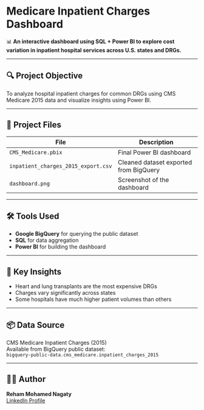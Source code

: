 # Medicare Inpatient Charges Dashboard

📊 **An interactive dashboard using SQL + Power BI to explore cost variation in inpatient hospital services across U.S. states and DRGs.**

---

## 🔍 Project Objective
To analyze hospital inpatient charges for common DRGs using CMS Medicare 2015 data and visualize insights using Power BI.

---

## 📁 Project Files

| File | Description |
|------|-------------|
| `CMS_Medicare.pbix` | Final Power BI dashboard |
| `inpatient_charges_2015_export.csv` | Cleaned dataset exported from BigQuery |
| `dashboard.png` | Screenshot of the dashboard |

---

## 🛠 Tools Used
- **Google BigQuery** for querying the public dataset
- **SQL** for data aggregation
- **Power BI** for building the dashboard

---

## 🧠 Key Insights
- Heart and lung transplants are the most expensive DRGs
- Charges vary significantly across states
- Some hospitals have much higher patient volumes than others

---

## 📦 Data Source
CMS Medicare Inpatient Charges (2015)  
Available from BigQuery public dataset:  
`bigquery-public-data.cms_medicare.inpatient_charges_2015`

---

## 🙋‍♀️ Author
**Reham Mohamed Nagaty**  
[LinkedIn Profile](https://www.linkedin.com/in/reham-mohamed-nagaty/)
